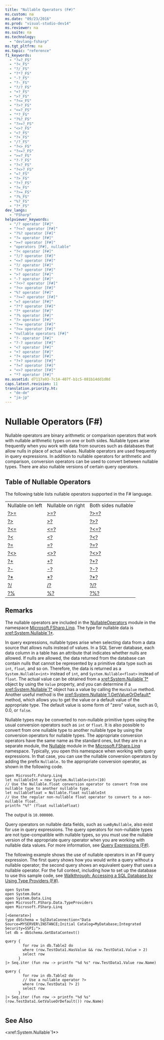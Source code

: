 ```yaml
---
title: "Nullable Operators (F#)"
ms.custom: na
ms.date: "09/23/2016"
ms.prod: "visual-studio-dev14"
ms.reviewer: na
ms.suite: na
ms.technology: 
  - "devlang-fsharp"
ms.tgt_pltfrm: na
ms.topic: "reference"
f1_keywords: 
  - "?=?_FS"
  - "?<_FS"
  - "?/_FS"
  - "?*?_FS"
  - "-?_FS"
  - "?-_FS"
  - "?/?_FS"
  - "+?_FS"
  - ">?_FS"
  - "?<=_FS"
  - "?>?_FS"
  - "<=?_FS"
  - "*?_FS"
  - "?%?_FS"
  - "?>=?_FS"
  - "<>?_FS"
  - "<?_FS"
  - "?+_FS"
  - "/?_FS"
  - "?<>_FS"
  - "?<=?_FS"
  - ">=?_FS"
  - "?-?_FS"
  - "?<?_FS"
  - "?<>?_FS"
  - "=?_FS"
  - "?>_FS"
  - "?+?_FS"
  - "?=_FS"
  - "?>=_FS"
  - "?%_FS"
  - "%?_FS"
  - "?*_FS"
dev_langs: 
  - "FSharp"
helpviewer_keywords: 
  - "/? operator [F#]"
  - "?<=? operator [F#]"
  - "?%? operator [F#]"
  - "?= operator [F#]"
  - ">=? operator [F#]"
  - "operators [F#], nullable"
  - "?< operator [F#]"
  - "?/? operator [F#]"
  - "<=? operator [F#]"
  - "?/ operator [F#]"
  - "?>? operator [F#]"
  - ">? operator [F#]"
  - "-? operator [F#]"
  - "?<>? operator [F#]"
  - "?<> operator [F#]"
  - "%? operator [F#]"
  - "?>=? operator [F#]"
  - "=? operator [F#]"
  - "?*? operator [F#]"
  - "?* operator [F#]"
  - "?% operator [F#]"
  - "?> operator [F#]"
  - "?>= operator [F#]"
  - "?<= operator [F#]"
  - "nullable operators [F#]"
  - "?- operator [F#]"
  - "?-? operator [F#]"
  - "<? operator [F#]"
  - "+? operator [F#]"
  - "?+ operator [F#]"
  - "?+? operator [F#]"
  - "?=? operator [F#]"
  - "<>? operator [F#]"
  - "*? operator [F#]"
ms.assetid: d7117a93-7c14-407f-b1c5-081b14dd1d8d
caps.latest.revision: 11
translation.priority.ht: 
  - "de-de"
  - "ja-jp"
---
```

# Nullable Operators (F#)
Nullable operators are binary arithmetic or comparison operators that work with nullable arithmetic types on one or both sides. Nullable types arise frequently when you work with data from sources such as databases that allow nulls in place of actual values. Nullable operators are used frequently in query expressions. In addition to nullable operators for arithmetic and comparison, conversion operators can be used to convert between nullable types. There are also nullable versions of certain query operators.  
  
## Table of Nullable Operators  
 The following table lists nullable operators supported in the F# language.  
  
||||  
|-|-|-|  
|Nullable on left|Nullable on right|Both sides nullable|  
|[?>=](../vs140/nullableoperators.----=----t--function--fsharp-.md)|[>=?](../vs140/nullableoperators.---=-----t--function--fsharp-.md)|[?>=?](../vs140/nullableoperators.----=-----t--function--fsharp-.md)|  
|[?>](../vs140/nullableoperators.--------t--function--fsharp-.md)|[>?](../vs140/nullableoperators.--------t--function--fsharp-.md)|[?>?](../vs140/nullableoperators.---------t--function--fsharp-.md)|  
|[?<=](../vs140/nullableoperators.----=----t--function--fsharp-.md)|[<=?](../vs140/nullableoperators.---=-----t--function--fsharp-.md)|[?<=?](../vs140/nullableoperators.----=-----t--function--fsharp-.md)|  
|[?<](../vs140/nullableoperators.--------t--function--fsharp-.md)|[<?](../vs140/nullableoperators.--------t--function--fsharp-.md)|[?<?](../vs140/nullableoperators.---------t--function--fsharp-.md)|  
|[?=](../vs140/nullableoperators.---=----t--function--fsharp-.md)|[=?](../vs140/nullableoperators.--=-----t--function--fsharp-.md)|[?=?](../vs140/nullableoperators.---=-----t--function--fsharp-.md)|  
|[?<>](../vs140/nullableoperators.---------t--function--fsharp-.md)|[<>?](../vs140/nullableoperators.---------t--function--fsharp-.md)|[?<>?](../vs140/nullableoperators.----------t--function--fsharp-.md)|  
|[?+](../vs140/nullableoperators.-------^t1-^t2-^t3--function--fsharp-.md)|[+?](../vs140/nullableoperators.-------^t1-^t2-^t3--function--fsharp-.md)|[?+?](../vs140/nullableoperators.--------^t1-^t2-^t3--function--fsharp-.md)|  
|[?-](../vs140/nullableoperators.-------^t1-^t2-^t3--function--fsharp-1.md)|[-?](../vs140/nullableoperators.-------^t1-^t2-^t3--function--fsharp-1.md)|[?-?](../vs140/nullableoperators.--------^t1-^t2-^t3--function--fsharp-1.md)|  
|[?*](../vs140/nullableoperators.-------^t1-^t2-^t3--function--fsharp-.md)|[*?](../vs140/nullableoperators.-------^t1-^t2-^t3--function--fsharp-.md)|[?*?](../vs140/nullableoperators.--------^t1-^t2-^t3--function--fsharp-.md)|  
|[?/](../vs140/nullableoperators.-------^t1-^t2-^t3--function--fsharp-2.md)|[/?](../vs140/nullableoperators.-------^t1-^t2-^t3--function--fsharp-2.md)|[?/?](../vs140/nullableoperators.--------^t1-^t2-^t3--function--fsharp-2.md)|  
|[?%](../vs140/nullableoperators.------^t1-^t2-^t3--function--fsharp-.md)|[%?](../vs140/nullableoperators.-------^t1-^t2-^t3--function--fsharp-.md)|[?%?](../vs140/nullableoperators.--------^t1-^t2-^t3--function--fsharp-.md)|  
  
## Remarks  
 The nullable operators are included in the [NullableOperators](../vs140/linq.nullableoperators-module--fsharp-.md) module in the namespace [Microsoft.FSharp.Linq](../vs140/microsoft.fsharp.linq-namespace--fsharp-.md). The type for nullable data is <xref:System.Nullable`1*>.  
  
 In query expressions, nullable types arise when selecting data from a data source that allows nulls instead of values. In a SQL Server database, each data column in a table has an attribute that indicates whether nulls are allowed. If nulls are allowed, the data returned from the database can contain nulls that cannot be represented by a primitive data type such as `int`, `float`, and so on. Therefore, the data is returned as a `System.Nullable<int>` instead of `int`, and `System.Nullable<float>` instead of `float`. The actual value can be obtained from a <xref:System.Nullable`1*> object by using the `Value` property, and you can determine if a <xref:System.Nullable`1*> object has a value by calling the `HasValue` method. Another useful method is the <xref:System.Nullable`1.GetValueOrDefault*> method, which allows you to get the value or a default value of the appropriate type. The default value is some form of "zero" value, such as 0, 0.0, or `false`.  
  
 Nullable types may be converted to non-nullable primitive types using the usual conversion operators such as `int` or `float`. It is also possible to convert from one nullable type to another nullable type by using the conversion operators for nullable types. The appropriate conversion operators have the same name as the standard ones, but they are in a separate module, the [Nullable](../vs140/linq.nullable-module--fsharp-.md) module in the [Microsoft.FSharp.Linq](../vs140/microsoft.fsharp.linq-namespace--fsharp-.md) namespace. Typically, you open this namespace when working with query expressions. In that case, you can use the nullable conversion operators by adding the prefix `Nullable.` to the appropriate conversion operator, as shown in the following code.  
  
```f#  
open Microsoft.Fsharp.Linq  
let nullableInt = new System.Nullable<int>(10)  
// Use the Nullable.float conversion operator to convert from one nullable type to another nullable type.  
let nullableFloat = Nullable.float nullableInt  
// Use the regular non-nullable float operator to convert to a non-nullable float.  
printfn "%f" (float nullableFloat)  
```  
  
 The output is `10.000000`.  
  
 Query operators on nullable data fields, such as `sumByNullable`, also exist for use in query expressions. The query operators for non-nullable types are not type-compatible with nullable types, so you must use the nullable version of the appropriate query operator when you are working with nullable data values. For more information, see [Query Expressions (F#)](../vs140/query-expressions--fsharp-.md).  
  
 The following example shows the use of nullable operators in an F# query expression. The first query shows how you would write a query without a nullable operator; the second query shows an equivalent query that uses a nullable operator. For the full context, including how to set up the database to use this sample code, see [Walkthrough: Accessing a SQL Database by Using Type Providers (F#)](../vs140/walkthrough--accessing-a-sql-database-by-using-type-providers--fsharp-.md).  
  
```f#  
open System  
open System.Data  
open System.Data.Linq  
open Microsoft.FSharp.Data.TypeProviders  
open Microsoft.FSharp.Linq  
  
[<Generate>]  
type dbSchema = SqlDataConnection<"Data Source=MYSERVER\INSTANCE;Initial Catalog=MyDatabase;Integrated Security=SSPI;">  
let db = dbSchema.GetDataContext()  
  
query {  
        for row in db.Table2 do  
        where (row.TestData1.HasValue && row.TestData1.Value > 2)  
        select row  
      }  
|> Seq.iter (fun row -> printfn "%d %s" row.TestData1.Value row.Name)  
  
query {  
        for row in db.Table2 do  
        // Use a nullable operator ?>  
        where (row.TestData1 ?> 2)  
        select row  
      }  
|> Seq.iter (fun row -> printfn "%d %s" (row.TestData1.GetValueOrDefault()) row.Name)  
  
```  
  
## See Also  
 \<xref:System.Nullable`1*>